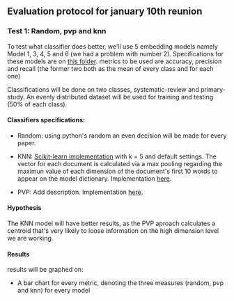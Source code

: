 ## Evaluation protocol for january 10th reunion

### **Test 1:** Random, pvp and knn

To test what classifier does better, we'll use 5 embedding models namely Model 1, 3, 4, 5 and 6 (we had a problem with number 2). Specifications for these models are on [this folder](/Epistemonikos/LanguageModels/SkipGram/Advanced/TrainedModels). metrics to be used are accuracy, precision and recall (the former two both as the mean of every class and for each one)

Classifications will be done on two classes, systematic-review and primary-study. An evenly distributed dataset will be used for training and testing (50% of each class).

#### Classifiers specifications:

- Random: using python's random an even decision will be made for every paper.

- KNN: [Scikit-learn implementation](http://scikit-learn.org/stable/modules/generated/sklearn.neighbors.KNeighborsClassifier.html#sklearn.neighbors.KNeighborsClassifier) with k = 5 and default settings. The vector for each document is calculated via a max pooling regarding the maximun value of each dimension of the document's first 10 words to appear on the model dictionary. Implementation [here](/Epistemonikos/ModelsEvaluation/PaperClassification/KNNClassification).

- PVP: Add description. Implementation [here](/Epistemonikos/ModelsEvaluation/PaperClassification/PVPClassification).

#### Hypothesis

The KNN model will have better results, as the PVP aproach calculates a centroid that's very likely to loose information on the high dimension level we are working.

#### Results

results will be graphed on:

- A bar chart for every metric, denoting the three measures (random, pvp and knn) for every model


